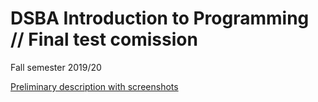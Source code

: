 # DSBA Introduction to Programming // Final test comission
Fall semester 2019/20



[Preliminary description with screenshots](docs/prelim_descr_ext.pdf)

